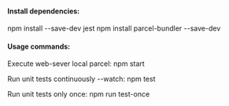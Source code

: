 #### Install dependencies:

npm install --save-dev jest 
npm install parcel-bundler --save-dev

#### Usage commands:

Execute web-sever local parcel:
npm start

Run unit tests continuously --watch:
npm test

Run unit tests only once:
npm run test-once
